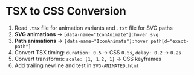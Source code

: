 # TSX to CSS Conversion

1. Read `.tsx` file for animation variants and `.txt` file for SVG paths
2. **SVG animations** → `[data-name="IconAnimate"]:hover svg`
3. **Path animations** → `[data-name="IconAnimate"]:hover path[d="exact-path"]`
4. Convert TSX timing: `duration: 0.5` → CSS `0.5s`, `delay: 0.2` → `0.2s`
5. Convert transforms: `scale: [1, 1.2, 1]` → CSS keyframes
6. Add trailing newline and test in `SVG-ANIMATED.html`